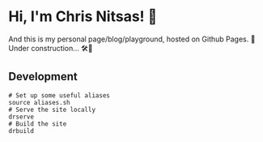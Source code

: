 # Hi, I'm Chris Nitsas! 🙂

And this is my personal page/blog/playground, hosted on Github Pages. 🙂
Under construction... 🛠️👷

## Development

```
# Set up some useful aliases
source aliases.sh
# Serve the site locally
drserve
# Build the site
drbuild
```
